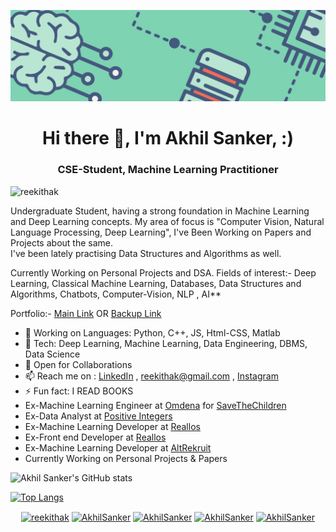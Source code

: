 
![Let Through New](https://github.com/reekithak/reekithak/blob/master/1.jpg)
 
<h1 align="center"> Hi there 👋, I'm Akhil Sanker, :) </h1>
<h3 align="center">CSE-Student, Machine Learning Practitioner</h3>

<p align="left"> <img src="https://komarev.com/ghpvc/?username=reekithak" alt="reekithak" /> </p>



Undergraduate Student, having a strong foundation in Machine Learning and Deep Learning concepts. My area of focus is "Computer Vision, Natural Language Processing, Deep Learning", I've Been Working on Papers and Projects about the same.<br>
I've been lately practising Data Structures and Algorithms as well.

Currently Working on Personal Projects and DSA.
Fields of interest:- Deep Learning, Classical Machine Learning, Databases, Data Structures and Algorithms, Chatbots, Computer-Vision, NLP , AI** <br>

Portfolio:- [Main Link](https://www.akhilsanker.codes/) OR [Backup Link](https://akhilsanker.herokuapp.com/)

- 🔭 Working on Languages: Python, C++, JS, Html-CSS, Matlab
- 👻 Tech: Deep Learning, Machine Learning, Data Engineering, DBMS, Data Science
- 👯 Open for Collaborations 
- 📫 Reach me on : [LinkedIn](https://www.linkedin.com/in/akhilsanker/) , reekithak@gmail.com  , [Instagram](https://www.instagram.com/akhilsank.er/)
- ⚡ Fun fact: I READ BOOKS
- Ex-Machine Learning Engineer at [Omdena](https://omdena.com/) for [SaveTheChildren](https://www.savethechildren.net/)
- Ex-Data Analyst at [Positive Integers](http://www.positiveintegers.com/)
- Ex-Machine Learning Developer at [Reallos](https://www.reallos.com/)
- Ex-Front end Developer at [Reallos](https://www.reallos.com/)
- Ex-Machine Learning Developer at [AltRekruit](https://altrekruit.com/)
- Currently Working on Personal Projects & Papers

![Akhil Sanker's GitHub stats](https://github-readme-stats.vercel.app/api?username=reekithak&theme=dark&show_icons=true&count_private=true)

<!-- <p>&nbsp;<img align="center" src="https://github-readme-stats.vercel.app/api?username=reekithak&count_private=true&theme=dark)" alt="reekithak" /></p>
 -->
 [![Top Langs](https://github-readme-stats.vercel.app/api/top-langs/?username=reekithak&layout=compact&theme=dark)](https://github.com/reekithak/github-readme-stats)

 
<!-- ![Top Langs](https://github-readme-stats.vercel.app/api/top-langs/?username=reekithak&layout=compact) -->
<!-- [![Akhil Sanker's wakatime stats](https://github-readme-stats.vercel.app/api/wakatime?username=reekithak)](https://github.com/reekithak/github-readme-stats)
 -->

<!-- ![GitHub Streak](https://github-readme-streak-stats.herokuapp.com/?user=reekithak&theme=dark) -->



<p align="center">
<a href="https://dev.to/reekithak" target="blank"><img align="center" src="https://cdn.jsdelivr.net/npm/simple-icons@3.0.1/icons/dev-dot-to.svg" alt="reekithak" height="30" width="30" /></a>
<a href="https://twitter.com/ak_iL_reEkit_H" target="blank"><img align="center" src="https://cdn.jsdelivr.net/npm/simple-icons@3.0.1/icons/twitter.svg" alt="AkhilSanker" height="30" width="30" /></a>
<a href="https://www.linkedin.com/in/akhilsanker/" target="blank"><img align="center" src="https://cdn.jsdelivr.net/npm/simple-icons@3.0.1/icons/linkedin.svg" alt="AkhilSanker" height="30" width="30" /></a>
<a href="https://kaggle.com/reekithak" target="blank"><img align="center" src="https://cdn.jsdelivr.net/npm/simple-icons@3.0.1/icons/kaggle.svg" alt="AkhilSanker" height="30" width="30" /></a>
<a href="https://instagram.com/akhilsank.er" target="blank"><img align="center" src="https://cdn.jsdelivr.net/npm/simple-icons@3.0.1/icons/instagram.svg" alt="AkhilSanker" height="30" width="30" /></a>
</p>

